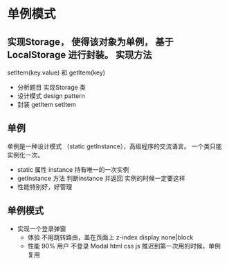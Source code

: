 # 单例模式

## 实现Storage， 使得该对象为**单例**， 基于LocalStorage 进行封装。 实现方法
setItem(key.value)  和  getItem(key) 
- 分析题目 
实现Storage 类  
- 设计模式 design pattern 
- 封装
    getItem 
    setItem 

## 单例 
单例是一种设计模式 （static getInstance），高级程序的交流语言。
一个类只能实例化一次。
- static 属性 instance 持有唯一的一次实例
- getInstance 方法 判断instance 并返回
    实例的时候一定要这样
- 性能特别好，好管理

## 单例模式

- 实现一个登录弹窗
    - 体验
    不用跳转路由，盖在页面上
    z-index display none|block
    - 性能
    90% 用户 不登录
    Modal html css js 
    推迟到第一次用的时候，单例
    复用